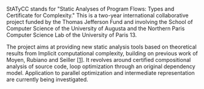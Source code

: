StATyCC stands for "Static Analyses of Program Flows: Types and Certificate for Complexity." This is a two-year international collaborative project funded by the Thomas Jefferson Fund and involving the School of Computer Science of the University of Augusta and the Northern Paris Computer Science Lab of the University of Paris 13.

The project aims at providing new static analysis tools based on theoretical results from Implicit computational complexity, building on previous work of Moyen, Rubiano and Seiller [[1]]. It revolves around certified compositional analysis of source code, loop optimization through an original dependency model. Application to parallel optimization and intermediate representation are currently being investigated.

[1]: https://doi.org/10.1007/978-3-319-68167-2_7